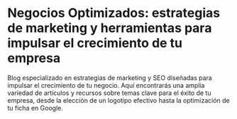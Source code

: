 # Negocios Optimizados: estrategias de marketing y herramientas para impulsar el crecimiento de tu empresa
Blog especializado en estrategias de marketing y SEO diseñadas para impulsar el crecimiento de tu negocio. Aquí encontrarás una amplia variedad de artículos y recursos sobre temas clave para el éxito de tu empresa, desde la elección de un logotipo efectivo hasta la optimización de tu ficha en Google.
